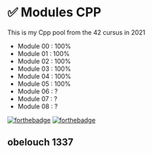 # ✅ Modules CPP
This is my Cpp pool from the 42 cursus in 2021

- Module 00 : 100%
- Module 01 : 100%
- Module 02 : 100%
- Module 03 : 100%
- Module 04 : 100%
- Module 05 : 100%
- Module 06 : ?
- Module 07 : ?
- Module 08 : ?

[![forthebadge](https://forthebadge.com/images/badges/made-with-c-plus-plus.svg)](https://forthebadge.com)
[![forthebadge](https://forthebadge.com/images/badges/built-with-love.svg)](https://forthebadge.com)

## obelouch 1337
